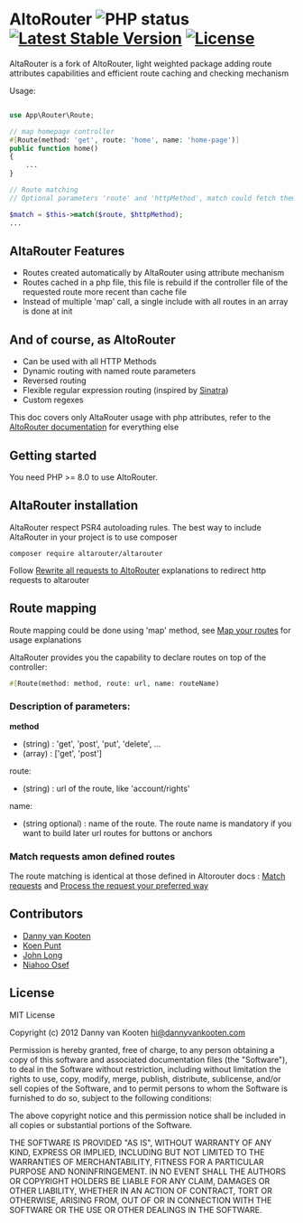 # AltoRouter  ![PHP status](https://github.com/dannyvankooten/AltoRouter/workflows/PHP/badge.svg) [![Latest Stable Version](https://poser.pugx.org/altorouter/altorouter/v/stable.svg)](https://packagist.org/packages/altorouter/altorouter) [![License](https://poser.pugx.org/altorouter/altorouter/license.svg)](https://packagist.org/packages/altorouter/altorouter)

AltaRouter is a fork of AltoRouter, light weighted package adding route attributes capabilities and efficient route caching and checking mechanism

Usage: 

```php

use App\Router\Route;

// map homepage controller
#[Route(method: 'get', route: 'home', name: 'home-page')]
public function home()
{
    ...
}

// Route matching
// Optional parameters 'route' and 'httpMethod', match could fetch them directly from $_SERVER

$match = $this->match($route, $httpMethod);
...
```

## AltaRouter Features

* Routes created automatically by AltaRouter using attribute mechanism
* Routes cached in a php file, this file is rebuild if the controller file of the requested route more recent than cache file
* Instead of multiple 'map' call, a single include with all routes in an array is done at init

## And of course, as AltoRouter
* Can be used with all HTTP Methods
* Dynamic routing with named route parameters
* Reversed routing
* Flexible regular expression routing (inspired by [Sinatra](http://www.sinatrarb.com/))
* Custom regexes

This doc covers only AltaRouter usage with php attributes, refer to the [AltoRouter documentation](https://dannyvankooten.github.io/AltoRouter) for everything else

## Getting started

You need PHP >= 8.0 to use AltoRouter.

## AltaRouter installation

AltaRouter respect PSR4 autoloading rules. The best way to include AltaRouter in your project is to use composer

`composer require altarouter/altarouter`

Follow [Rewrite all requests to AltoRouter](https://dannyvankooten.github.io/AltoRouter//usage/rewrite-requests.html) explanations to
redirect http requests to altarouter

## Route mapping

Route mapping could be done using 'map' method, see [Map your routes](https://dannyvankooten.github.io/AltoRouter//usage/mapping-routes.html) for usage explanations

AltaRouter provides you the capability to declare routes on top of the controller:
```php
#[Route(method: method, route: url, name: routeName)
```

### Description of parameters:
__method__
- (string) : 'get', 'post', 'put', 'delete', ...
- (array) : ['get', 'post']

route:
- (string) : url of the route, like 'account/rights'

name:
- (string optional) : name of the route. The route name is mandatory if you want to build later url routes for
buttons or anchors

### Match requests amon defined routes

The route matching is identical at those defined in Altorouter docs : [Match requests](https://dannyvankooten.github.io/AltoRouter//usage/matching-requests.html) and [Process the request your preferred way](https://dannyvankooten.github.io/AltoRouter//usage/processing-requests.html)

## 

## Contributors
- [Danny van Kooten](https://github.com/dannyvankooten)
- [Koen Punt](https://github.com/koenpunt)
- [John Long](https://github.com/adduc)
- [Niahoo Osef](https://github.com/niahoo)

## License

MIT License

Copyright (c) 2012 Danny van Kooten <hi@dannyvankooten.com>

Permission is hereby granted, free of charge, to any person obtaining a copy of this software and associated documentation files (the "Software"), to deal in the Software without restriction, including without limitation the rights to use, copy, modify, merge, publish, distribute, sublicense, and/or sell copies of the Software, and to permit persons to whom the Software is furnished to do so, subject to the following conditions:

The above copyright notice and this permission notice shall be included in all copies or substantial portions of the Software.

THE SOFTWARE IS PROVIDED "AS IS", WITHOUT WARRANTY OF ANY KIND, EXPRESS OR IMPLIED, INCLUDING BUT NOT LIMITED TO THE WARRANTIES OF MERCHANTABILITY, FITNESS FOR A PARTICULAR PURPOSE AND NONINFRINGEMENT. IN NO EVENT SHALL THE AUTHORS OR COPYRIGHT HOLDERS BE LIABLE FOR ANY CLAIM, DAMAGES OR OTHER LIABILITY, WHETHER IN AN ACTION OF CONTRACT, TORT OR OTHERWISE, ARISING FROM, OUT OF OR IN CONNECTION WITH THE SOFTWARE OR THE USE OR OTHER DEALINGS IN THE SOFTWARE.
